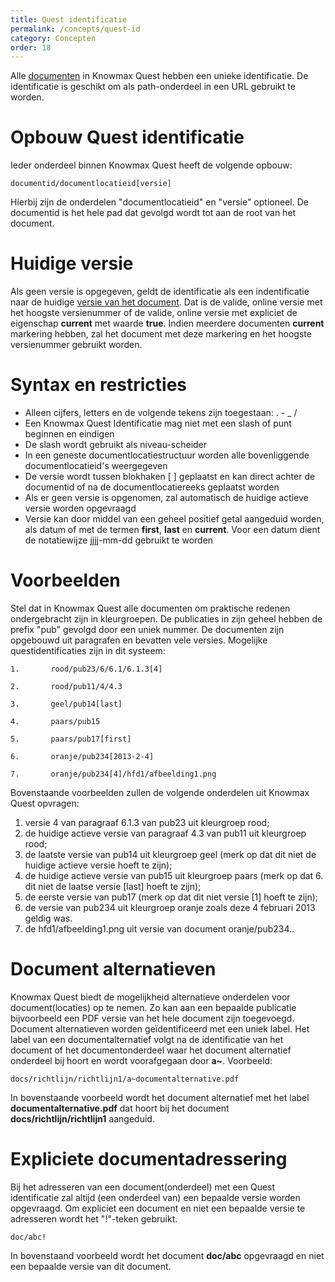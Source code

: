 ```yaml
---
title: Quest identificatie
permalink: /concepts/quest-id
category: Concepten
order: 18
---
```


Alle [documenten](/topics/document-structure) in Knowmax Quest hebben een unieke identificatie. De identificatie is geschikt om als path-onderdeel in een URL gebruikt te worden. 

# Opbouw Quest identificatie
Ieder onderdeel binnen Knowmax Quest heeft de volgende opbouw:
```
documentid/documentlocatieid[versie]
```
Hierbij zijn de onderdelen "documentlocatieid" en "versie" optioneel. De documentid is het hele pad dat gevolgd wordt tot aan de root van het document.

# Huidige versie
Als geen versie is opgegeven, geldt de identificatie als een indentificatie naar de huidige [versie van het document](/topics/document-structure). Dat is de valide, online versie met het hoogste versienummer of de valide, online versie met expliciet de eigenschap **current** met waarde **true**. Indien meerdere documenten **current** markering hebben, zal het document met deze markering en het hoogste versienummer gebruikt worden.

# Syntax en restricties
* Alleen cijfers, letters en de volgende tekens zijn toegestaan: . - _ /
* Een Knowmax Quest Identificatie mag niet met een slash of punt beginnen en eindigen
* De slash wordt gebruikt als niveau-scheider
* In een geneste documentlocatiestructuur worden alle bovenliggende documentlocatieid's weergegeven
* De versie wordt tussen blokhaken [ ] geplaatst en kan direct achter de documentid of na de documentlocatiereeks geplaatst worden
* Als er geen versie is opgenomen, zal automatisch de huidige actieve versie worden opgevraagd
* Versie kan door middel van een geheel positief getal aangeduid worden, als datum of met de termen **first**, **last** en **current**. Voor een datum dient de notatiewijze jjjj-mm-dd gebruikt te worden

# Voorbeelden
Stel dat in Knowmax Quest alle documenten om praktische redenen ondergebracht zijn in kleurgroepen. De publicaties in zijn geheel hebben de prefix "pub" gevolgd door een uniek nummer. De documenten zijn opgebouwd uit paragrafen en bevatten vele versies. Mogelijke questidentificaties zijn in dit systeem:

```
1.       rood/pub23/6/6.1/6.1.3[4]
```
```
2.       rood/pub11/4/4.3
```
```
3.       geel/pub14[last]
```
```
4.       paars/pub15
```
```
5.       paars/pub17[first]
```
```
6.       oranje/pub234[2013-2-4]
```
```
7.       oranje/pub234[4]/hfd1/afbeelding1.png
```

Bovenstaande voorbeelden zullen de volgende onderdelen uit Knowmax Quest opvragen:

1. versie 4 van paragraaf 6.1.3 van pub23 uit kleurgroep rood;
2. de huidige actieve versie van paragraaf 4.3 van pub11 uit kleurgroep rood;
3. de laatste versie van pub14 uit kleurgroep geel (merk op dat dit niet de huidige actieve versie hoeft te zijn);
4. de huidige actieve versie van pub15 uit kleurgroep paars (merk op dat 6. dit niet de laatse versie [last] hoeft te zijn);
5. de eerste versie van pub17 (merk op dat dit niet versie [1] hoeft te zijn);
6. de versie van pub234 uit kleurgroep oranje zoals deze 4 februari 2013 geldig was.
7. de hfd1/afbeelding1.png uit versie van document oranje/pub234..

# Document alternatieven
Knowmax Quest biedt de mogelijkheid alternatieve onderdelen voor document(locaties) op te nemen. Zo kan aan een bepaalde publicatie bijvoorbeeld een PDF versie van het hele document zijn toegevoegd. Document alternatieven worden geïdentificeerd met een uniek label. Het label van een documentalternatief volgt na de identificatie van het document of het documentonderdeel waar het document alternatief onderdeel bij hoort en wordt voorafgegaan door **a~**. Voorbeeld:

```
docs/richtlijn/richtlijn1/a~documentalternative.pdf
```

In bovenstaande voorbeeld wordt het document alternatief met het label **documentalternative.pdf** dat hoort bij het document **docs/richtlijn/richtlijn1** aangeduid.

# Expliciete documentadressering
Bij het adresseren van een document(onderdeel) met een Quest identificatie zal altijd (een onderdeel van) een bepaalde versie worden opgevraagd. Om expliciet een document en niet een bepaalde versie te adresseren wordt het "!"-teken gebruikt.

```
doc/abc!
```

In bovenstaand voorbeeld wordt het document **doc/abc** opgevraagd en niet een bepaalde versie van dit document.
